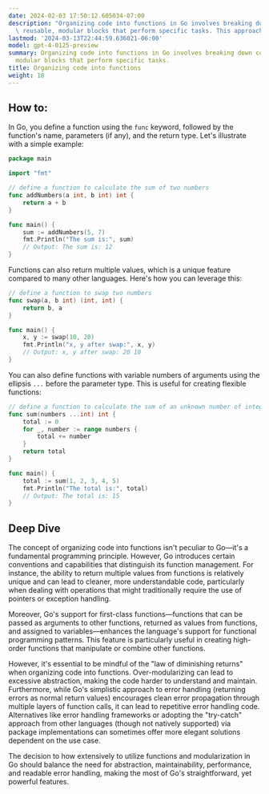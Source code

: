 ```yaml
---
date: 2024-02-03 17:50:12.605034-07:00
description: "Organizing code into functions in Go involves breaking down code into\
  \ reusable, modular blocks that perform specific tasks. This approach enhances code\u2026"
lastmod: '2024-03-13T22:44:59.636021-06:00'
model: gpt-4-0125-preview
summary: Organizing code into functions in Go involves breaking down code into reusable,
  modular blocks that perform specific tasks.
title: Organizing code into functions
weight: 18
---
```


## How to:
In Go, you define a function using the `func` keyword, followed by the function's name, parameters (if any), and the return type. Let's illustrate with a simple example:

```go
package main

import "fmt"

// define a function to calculate the sum of two numbers
func addNumbers(a int, b int) int {
    return a + b
}

func main() {
    sum := addNumbers(5, 7)
    fmt.Println("The sum is:", sum)
    // Output: The sum is: 12
}
```

Functions can also return multiple values, which is a unique feature compared to many other languages. Here's how you can leverage this:

```go
// define a function to swap two numbers
func swap(a, b int) (int, int) {
    return b, a
}

func main() {
    x, y := swap(10, 20)
    fmt.Println("x, y after swap:", x, y)
    // Output: x, y after swap: 20 10
}
```

You can also define functions with variable numbers of arguments using the ellipsis `...` before the parameter type. This is useful for creating flexible functions:

```go
// define a function to calculate the sum of an unknown number of integers
func sum(numbers ...int) int {
    total := 0
    for _, number := range numbers {
        total += number
    }
    return total
}

func main() {
    total := sum(1, 2, 3, 4, 5)
    fmt.Println("The total is:", total)
    // Output: The total is: 15
}
```

## Deep Dive
The concept of organizing code into functions isn't peculiar to Go—it's a fundamental programming principle. However, Go introduces certain conventions and capabilities that distinguish its function management. For instance, the ability to return multiple values from functions is relatively unique and can lead to cleaner, more understandable code, particularly when dealing with operations that might traditionally require the use of pointers or exception handling.

Moreover, Go's support for first-class functions—functions that can be passed as arguments to other functions, returned as values from functions, and assigned to variables—enhances the language's support for functional programming patterns. This feature is particularly useful in creating high-order functions that manipulate or combine other functions.

However, it's essential to be mindful of the "law of diminishing returns" when organizing code into functions. Over-modularizing can lead to excessive abstraction, making the code harder to understand and maintain. Furthermore, while Go's simplistic approach to error handling (returning errors as normal return values) encourages clean error propagation through multiple layers of function calls, it can lead to repetitive error handling code. Alternatives like error handling frameworks or adopting the "try-catch" approach from other languages (though not natively supported) via package implementations can sometimes offer more elegant solutions dependent on the use case.

The decision to how extensively to utilize functions and modularization in Go should balance the need for abstraction, maintainability, performance, and readable error handling, making the most of Go's straightforward, yet powerful features.
